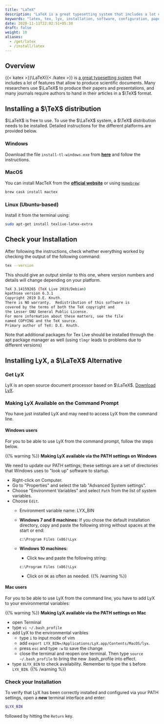 ```yaml
---
title: "LaTeX"
description: "LaTeX is a great typesetting system that includes a lot of features that allow to produce scientific documents."
keywords: "latex, tex, lyx, installation, software, configuration, paper, writing, text, typesetting"
date: 2020-11-11T22:02:51+05:30
draft: false
weight: 10
aliases:
  - /get/latex
  - /install/latex
---
```


## Overview

{{< katex >}}\LaTeX{{< /katex >}} is [a great typesetting system](https://www.latex-project.org) that includes a lot of features that allow to produce scientific documents. Many researchers use $\LaTeX$ to produce their papers and presentations, and many journals require authors to hand in their articles in a $\TeX$ format.

## Installing a $\TeX$ distribution
$\LaTeX$ is free to use. To use the $\LaTeX$ system, a $\TeX$ distribution needs to be installed. Detailed instructions for the different platforms are provided below.

### Windows

Download the file `install-tl-windows.exe` from **[here](https://www.tug.org/texlive/acquire-netinstall.html)** and follow the instructions.

### MacOS

You can install MacTeX from the **[official website](https://www.tug.org/mactex/)** or using [`Homebrew`](/configure/cli):

```bash
brew cask install mactex
```

### Linux (Ubuntu-based)

Install it from the terminal using:

```bash
sudo apt-get install texlive-latex-extra
```

## Check your Installation

After following the instructions, check whether everything worked by checking the output of the following command:

```bash
tex --version
```

This should give an output similar to this one, where version numbers and details will change depending on your platform.

```bash
TeX 3.14159265 (TeX Live 2019/Debian)
kpathsea version 6.3.1
Copyright 2019 D.E. Knuth.
There is NO warranty.  Redistribution of this software is
covered by the terms of both the TeX copyright and
the Lesser GNU General Public License.
For more information about these matters, see the file
named COPYING and the TeX source.
Primary author of TeX: D.E. Knuth.
```

Note that additional packages for Tex Live should be installed through the apt package manager as well (using `tlmgr` leads to problems due to different versions)

## Installing LyX, a $\LaTeX$ Alternative

### Get LyX

 LyX is an open source document processor based on $\LaTeX$. [Download LyX](https://www.lyx.org/Download).

 ### Making LyX Available on the Command Prompt

 You have just installed LyX and may need to access LyX from the command line.

 #### Windows users
 For you to be able to use LyX from the command prompt, follow the steps below.

{{% warning %}}
**Making LyX available via the PATH settings on Windows**

 We need to update our PATH settings; these settings are a set of directories that Windows uses to "look up" software to startup.

 - Right-click on Computer.
 - Go to "Properties" and select the tab "Advanced System settings".
 - Choose "Environment Variables" and select `Path` from the list of system variables.
 - Choose `Edit`.
 	- Environment variable name: LYX_BIN
 	- **Windows 7 and 8 machines:**
 		If you chose the default installation directory, copy and paste the following string without spaces at the start or end:

         `c:\Program Files (x86)\Lyx`

 	- **Windows 10 machines:**
 		- Click `New` and paste the following string:

         `c:\Program Files (x86)\Lyx`

 		- Click on `OK` as often as needed.
{{% /warning %}}

 #### Mac users

 For you to be able to use LyX from the command line, you have to add LyX to your environmental variables:

{{% warning %}}
**Making LyX available via the PATH settings on Mac**

- open Terminal
- type `vi ~/.bash_profile`
- add LyX to the environmental varibles
	- type `i` to input mode of vim
	- add `export LYX_BIN=/Applications/LyX.app/Contents/MacOS/lyx`.
	- press `esc` and type `:w` to save the change
	- close the ternimal and reopen one terminal. Then type `source ~/.bash_profile` to bring the new .bash_profile into effect.
- type `$LYX_BIN` to check availability. Remember to type the `$` before `LYX_BIN`.
{{% /warning %}}

 <!--- Linux users not available yet
 -->


 ### Check your Installation

 To verify that LyX has been correctly installed and configured via your PATH settings,
 open a **new** terminal interface and enter:

 ```bash
 $LYX_BIN
 ```

 followed by hitting the `Return` key.

